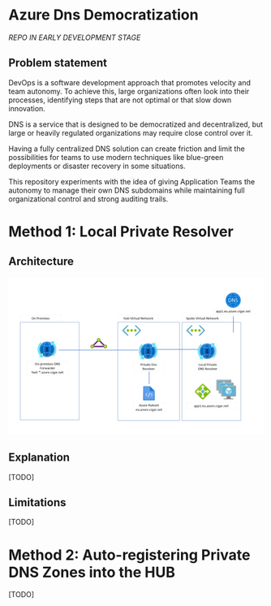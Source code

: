 # Azure Dns Democratization
*REPO IN EARLY DEVELOPMENT STAGE*

## Problem statement
DevOps is a software development approach that promotes velocity and team autonomy. To achieve this, large organizations often look into their processes, identifying steps that are not optimal or that slow down innovation.

DNS is a service that is designed to be democratized and decentralized, but large or heavily regulated organizations may require close control over it.

Having a fully centralized DNS solution can create friction and limit the possibilities for teams to use modern techniques like blue-green deployments or disaster recovery in some situations.

This repository experiments with the idea of giving Application Teams the autonomy to manage their own DNS subdomains while maintaining full organizational control and strong auditing trails.

# Method 1: Local Private Resolver
## Architecture
![Private resolver architecture](readme-media/private-resolver-architecture.png)

## Explanation
[TODO]
## Limitations
[TODO]

# Method 2: Auto-registering Private DNS Zones into the HUB

[TODO]